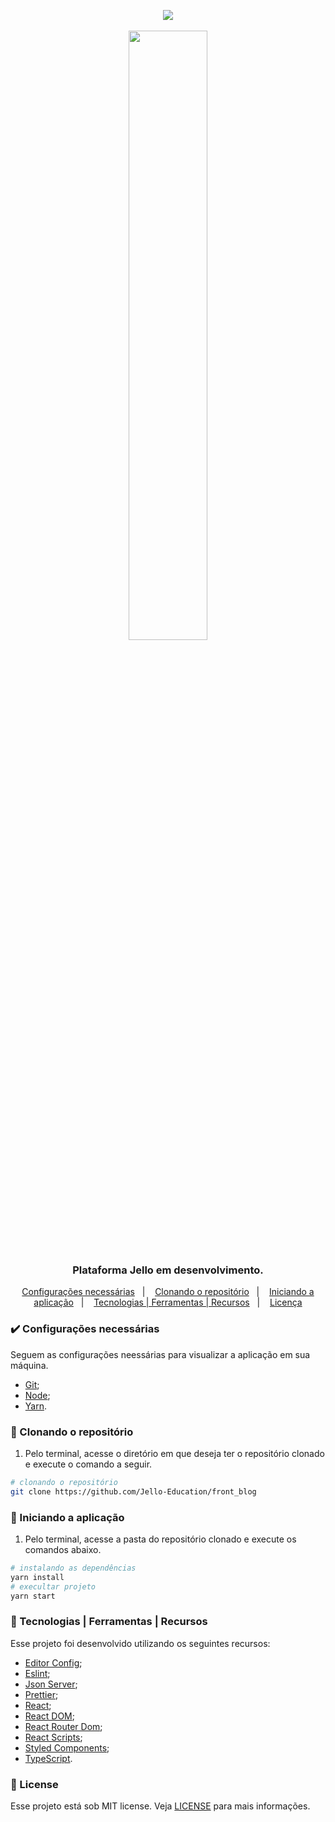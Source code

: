 <p align="center">
    <img src="src/assets/logoJello.png">
    <br />
    <br />
    <img src="src/assets/mockup-blog-Jello.png" width="50%" height="50%" max-width:100% >
  </p>

<h3 align="center">
  Plataforma Jello em desenvolvimento.
</h3>

<p align="center">
  <a href="#heavy_check_mark-configurações-necessárias">Configurações necessárias</a>&nbsp;&nbsp;&nbsp;|&nbsp;&nbsp;&nbsp;
  <a href="#arrow_down_small-clonando-o-repositório">Clonando o repositório</a>&nbsp;&nbsp;&nbsp;|&nbsp;&nbsp;&nbsp;
  <a href="#beginner-iniciando-a-aplicação">Iniciando a aplicação</a>&nbsp;&nbsp;&nbsp;|&nbsp;&nbsp;&nbsp;
  <a href="#wrench-tecnologias--ferramentas--recursos">Tecnologias | Ferramentas | Recursos</a>&nbsp;&nbsp;&nbsp;|&nbsp;&nbsp;&nbsp;
  <a href="#memo-license">Licença</a>
</p>

### :heavy_check_mark: Configurações necessárias

Seguem as configurações neessárias para visualizar a aplicação em sua máquina.

- [Git](https://git-scm.com);
- [Node](https://nodejs.org/);
- [Yarn](https://yarnpkg.com/).

### :arrow_down_small: Clonando o repositório

1. Pelo terminal, acesse o diretório em que deseja ter o repositório clonado e execute o comando a seguir.

```bash
# clonando o repositório
git clone https://github.com/Jello-Education/front_blog
```

### :beginner: Iniciando a aplicação

1. Pelo terminal, acesse a pasta do repositório clonado e execute os comandos abaixo.

```bash
# instalando as dependências
yarn install
# execultar projeto
yarn start
```

### :wrench: Tecnologias | Ferramentas | Recursos

Esse projeto foi desenvolvido utilizando os seguintes recursos:

- [Editor Config](https://editorconfig.org/);
- [Eslint](https://eslint.org/);
- [Json Server](https://github.com/typicode/json-server);
- [Prettier](https://prettier.io/);
- [React](https://pt-br.reactjs.org/);
- [React DOM](https://pt-br.reactjs.org/docs/react-dom.html);
- [React Router Dom](https://reactrouter.com/web/guides/quick-start);
- [React Scripts](https://github.com/facebook/create-react-app/tree/master/packages/react-scripts);
- [Styled Components](https://styled-components.com/);
- [TypeScript](https://www.typescriptlang.org/).

### :memo: License

Esse projeto está sob MIT license. Veja [LICENSE](https://github.com/Jello-Education/front_blog/blob/master/LICENSE) para mais informações.
